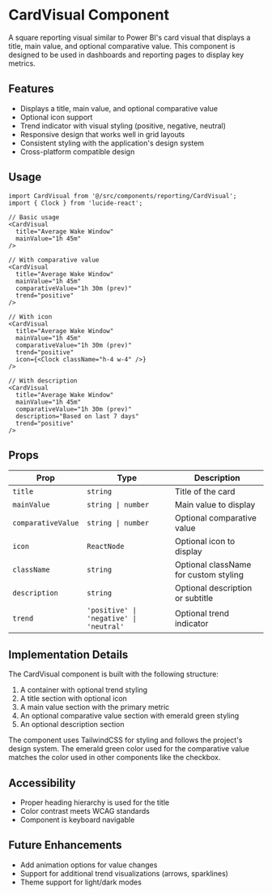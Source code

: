 # CardVisual Component

A square reporting visual similar to Power BI's card visual that displays a title, main value, and optional comparative value. This component is designed to be used in dashboards and reporting pages to display key metrics.

## Features

- Displays a title, main value, and optional comparative value
- Optional icon support
- Trend indicator with visual styling (positive, negative, neutral)
- Responsive design that works well in grid layouts
- Consistent styling with the application's design system
- Cross-platform compatible design

## Usage

```tsx
import CardVisual from '@/src/components/reporting/CardVisual';
import { Clock } from 'lucide-react';

// Basic usage
<CardVisual
  title="Average Wake Window"
  mainValue="1h 45m"
/>

// With comparative value
<CardVisual
  title="Average Wake Window"
  mainValue="1h 45m"
  comparativeValue="1h 30m (prev)"
  trend="positive"
/>

// With icon
<CardVisual
  title="Average Wake Window"
  mainValue="1h 45m"
  comparativeValue="1h 30m (prev)"
  trend="positive"
  icon={<Clock className="h-4 w-4" />}
/>

// With description
<CardVisual
  title="Average Wake Window"
  mainValue="1h 45m"
  comparativeValue="1h 30m (prev)"
  description="Based on last 7 days"
  trend="positive"
/>
```

## Props

| Prop | Type | Description |
|------|------|-------------|
| `title` | `string` | Title of the card |
| `mainValue` | `string \| number` | Main value to display |
| `comparativeValue` | `string \| number` | Optional comparative value |
| `icon` | `ReactNode` | Optional icon to display |
| `className` | `string` | Optional className for custom styling |
| `description` | `string` | Optional description or subtitle |
| `trend` | `'positive' \| 'negative' \| 'neutral'` | Optional trend indicator |

## Implementation Details

The CardVisual component is built with the following structure:

1. A container with optional trend styling
2. A title section with optional icon
3. A main value section with the primary metric
4. An optional comparative value section with emerald green styling
5. An optional description section

The component uses TailwindCSS for styling and follows the project's design system. The emerald green color used for the comparative value matches the color used in other components like the checkbox.

## Accessibility

- Proper heading hierarchy is used for the title
- Color contrast meets WCAG standards
- Component is keyboard navigable

## Future Enhancements

- Add animation options for value changes
- Support for additional trend visualizations (arrows, sparklines)
- Theme support for light/dark modes
